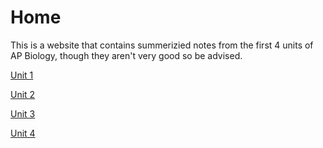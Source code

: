 # Home
This is a website that contains summerizied notes from the first 4 units of AP Biology, though they aren't very good so be advised.

[Unit 1](./Unit-1.md)

[Unit 2](./Unit-2.md)

[Unit 3](./Unit-3.md)

[Unit 4](./Unit-4.md)

